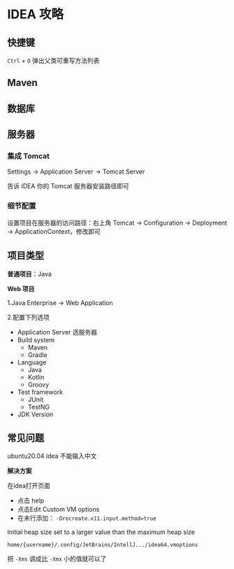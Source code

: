 # IDEA 攻略

## 快捷键

`Ctrl` + `O`  弹出父类可重写方法列表

## Maven

## 数据库

## 服务器

### 集成 Tomcat

Settings -> Application Server -> Tomcat Server

告诉 IDEA 你的 Tomcat 服务器安装路径即可

### 细节配置

设置项目在服务器的访问路径：右上角 Tomcat -> Configuration -> Deployment -> ApplicationContext，修改即可

## 项目类型

**普通项目**：Java

**Web 项目**

1.Java Enterprise -> Web Application

2.配置下列选项

+ Application Server 选服务器
+ Build system
  + Maven
  + Gradle
+ Language
  + Java
  + Kotlin
  + Groovy
+ Test framework
  + JUnit
  + TestNG
+ JDK Version

## 常见问题

ubuntu20.04 idea 不能输入中文

**解决方案**

在idea打开页面

- 点击 help
- 点击Edit Custom VM options
- 在末行添加： `-Drecreate.x11.input.method=true`



Initial heap size set to a larger value than the maximum heap size

`home/{username}/.config/JetBrains/IntellJ.../idea64.vmoptions`

把 `-Xms` 调成比 `-Xmx` 小的值就可以了